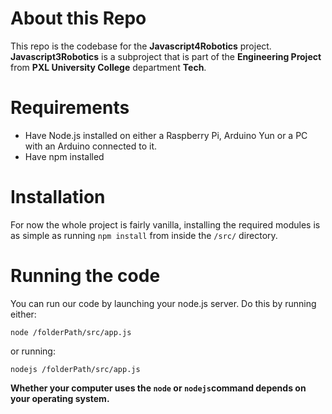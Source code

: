 # About this Repo
This repo is the codebase for the **Javascript4Robotics** project. **Javascript3Robotics** is a subproject that is part of the **Engineering Project** from **PXL University College** department **Tech**.

# Requirements
- Have Node.js installed on either a Raspberry Pi, Arduino Yun or a PC with an Arduino connected to it.
- Have npm installed


# Installation
For now the whole project is fairly vanilla, installing the required modules is as simple as running `npm install` from inside the `/src/` directory.

# Running the code
You can run our code by launching your node.js server. Do this by running either:

    node /folderPath/src/app.js

or running:

    nodejs /folderPath/src/app.js


**Whether your computer uses the `node` or `nodejs`command depends on your operating system.**
